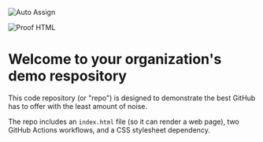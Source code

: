 ![Auto Assign](https://github.com/dnmbnslar/demo-repository/actions/workflows/auto-assign.yml/badge.svg)

![Proof HTML](https://github.com/dnmbnslar/demo-repository/actions/workflows/proof-html.yml/badge.svg)

# Welcome to your organization's demo respository
This code repository (or "repo") is designed to demonstrate the best GitHub has to offer with the least amount of noise.

The repo includes an `index.html` file (so it can render a web page), two GitHub Actions workflows, and a CSS stylesheet dependency.
